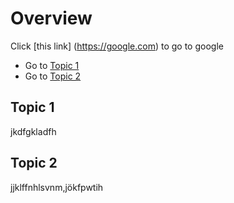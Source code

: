 # Overview

Click [this link] (https://google.com) to go to google

- Go to [Topic 1](#topic-1)
- Go to [Topic 2](#topic-2)

## Topic 1

jkdfgkladfh

## Topic 2

jjklffnhlsvnm,jökfpwtih
